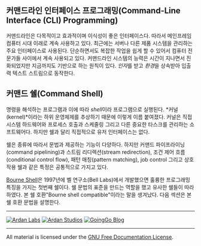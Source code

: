 ## 커맨드라인 인터페이스 프로그래밍(Command-Line Interface (CLI) Programming)

커맨드라인은 다목적이고 효과적이며 이식성이 좋은 인터페이스다. 따라서 메인프레임 컴퓨터 시대 이래로 계속 사용하고 있다. 최근에는 서버나 다른 제품 시스템을 관리하는 주요 인터페이스로 사용된다. 단순하면서도 복잡한 작업을 쉽게 할 수 있어서 컴퓨터 전문가들 사이에서 계속 사용되고 있다.
커맨드라인 시스템의 능력은 시간이 지나면서 진화되었지만 지금까지도 기반으로 하는 원칙이 있다. *인자*를 받고 *환경*을 상속받아 입출력 텍스트 스트림으로 동작한다.

## 커맨드 쉘(Command Shell)

명령을 해석하는 프로그램과 이에 따라 *shell*이라 프로그램으로 실행된다. *커널(kernel)*이라는 하위 운영체제를 추상하기 때문에 이렇게 이름 붙여졌다. 커널은 직접 시스템 하드웨어와 프로세스 호출과 스케줄링 그리고 다른 중요한 타스크를 관리하는 소프트웨어다. 하지만 쉘과 달리 직접적으로 유저 인터페이스는 없다.

쉘은 종류에 따라서 문법과 제공하는 기능이 다양하다. 하지만 커맨드 파이프라이닝(command pipelining)과 스트림 리디렉션(stream redirection), 조건 제어 흐름(conditional control flow), 패턴 매칭(pattern matching), job control 그리고 상호작용 쉘과 같은 특정은 공통적으로 가지고 있다.

[Bourne Shell][1]은 1997년에 벨 연구소(Bell Labs)에서 개발했으면 훌륭한 프로그래밍 특징을 가지는 첫번째 쉘이다. 쉘 문법의 표준을 만드는 역할을 했고 유사한 쉘들이 따라하였다. 본 쉘 호환"Bourne shell compatible"이라는 말을 생겨났다. 다음 섹션은 본 쉘 호환 문법을 설명한다.

  [1]: http://en.wikipedia.org/wiki/Bourne_shell

___
[![Ardan Labs](../00-slides/images/ggt_logo.png)](http://www.ardanlabs.com)
[![Ardan Studios](../00-slides/images/ardan_logo.png)](http://www.ardanstudios.com)
[![GoingGo Blog](../00-slides/images/ggb_logo.png)](http://www.goinggo.net)
___
All material is licensed under the [GNU Free Documentation License](https://github.com/ArdanStudios/gotraining/blob/master/LICENSE).

